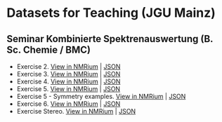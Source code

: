 # Datasets for Teaching (JGU Mainz)

## Seminar Kombinierte Spektrenauswertung (B. Sc. Chemie / BMC)

- Exercise 2. [View in NMRium](https://www.nmrium.org/teaching#?toc=https://jliermann.github.io/nmr-dataset-jgumainz/data/exercise2.json) | [JSON](./data/exercise2.json)
- Exercise 3. [View in NMRium](https://www.nmrium.org/teaching#?toc=https://jliermann.github.io/nmr-dataset-jgumainz/data/exercise3.json) | [JSON](./data/exercise3.json)
- Exercise 4. [View in NMRium](https://www.nmrium.org/teaching#?toc=https://jliermann.github.io/nmr-dataset-jgumainz/data/exercise4.json) | [JSON](./data/exercise4.json)
- Exercise 5. [View in NMRium](https://www.nmrium.org/teaching#?toc=https://jliermann.github.io/nmr-dataset-jgumainz/data/exercise5.json) | [JSON](./data/exercise5.json)
- Exercise 5 - Symmetry examples. [View in NMRium](https://www.nmrium.org/nmrium#?toc=https://jliermann.github.io/nmr-dataset-jgumainz/data/exercise5_examples.json) | [JSON](./data/exercise5_examples.json)
- Exercise 6. [View in NMRium](https://www.nmrium.org/teaching#?toc=https://jliermann.github.io/nmr-dataset-jgumainz/data/exercise6.json) | [JSON](./data/exercise6.json)
- Exercise Stereo. [View in NMRium](https://www.nmrium.org/teaching#?toc=https://jliermann.github.io/nmr-dataset-jgumainz/data/exercise_stereo.json) | [JSON](./data/exercise_stereo.json)